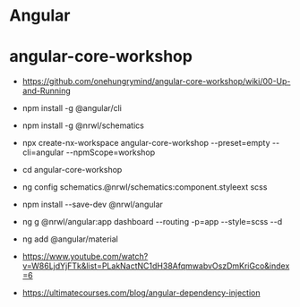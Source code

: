 # Angular

# angular-core-workshop

- https://github.com/onehungrymind/angular-core-workshop/wiki/00-Up-and-Running
- npm install -g @angular/cli
- npm install -g @nrwl/schematics
- npx create-nx-workspace angular-core-workshop --preset=empty --cli=angular --npmScope=workshop
- cd angular-core-workshop
- ng config schematics.@nrwl/schematics:component.styleext scss
- npm install --save-dev @nrwl/angular
- ng g @nrwl/angular:app dashboard --routing -p=app --style=scss --d
- ng add @angular/material

- https://www.youtube.com/watch?v=W86LjdYjFTk&list=PLakNactNC1dH38AfqmwabvOszDmKriGco&index=6
- https://ultimatecourses.com/blog/angular-dependency-injection

